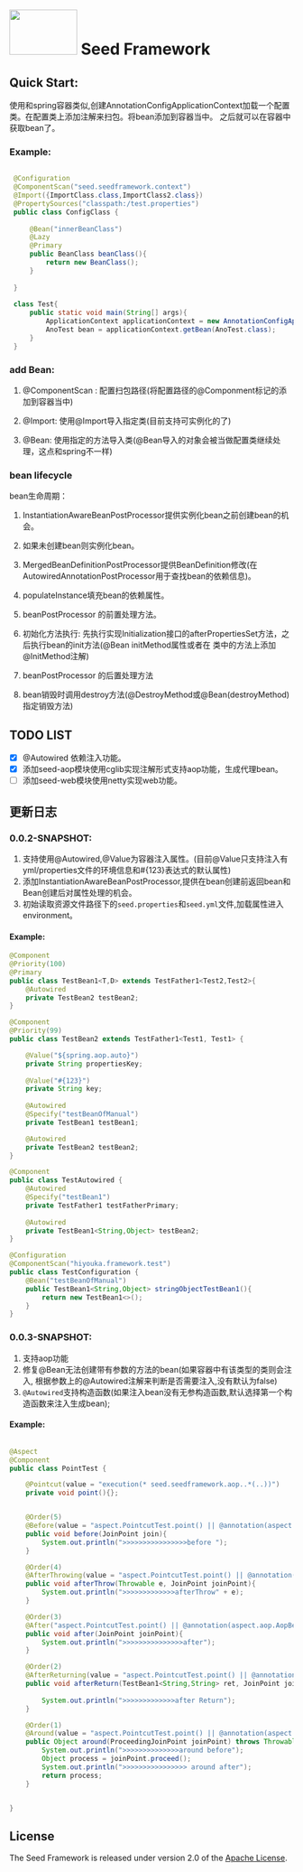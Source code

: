 # <img src="http://ww1.sinaimg.cn/large/007BVBG7gy1g04w3vkdvdj304g02s0sp.jpg" width="120" height="80"> Seed Framework


## Quick Start:

使用和spring容器类似,创建AnnotationConfigApplicationContext加载一个配置类。在配置类上添加注解来扫包。将bean添加到容器当中。
之后就可以在容器中获取bean了。
    
### Example:

```java

 @Configuration
 @ComponentScan("seed.seedframework.context")
 @Import({ImportClass.class,ImportClass2.class})
 @PropertySources("classpath:/test.properties")
 public class ConfigClass {
 
     @Bean("innerBeanClass")
     @Lazy
     @Primary
     public BeanClass beanClass(){
         return new BeanClass();
     }
 
 }
 
 class Test{
     public static void main(String[] args){
         ApplicationContext applicationContext = new AnnotationConfigApplicationContext(ConfigClass.class);
         AnoTest bean = applicationContext.getBean(AnoTest.class);
     }
 }

```

### add Bean:
1. @ComponentScan : 配置扫包路径(将配置路径的@Componment标记的添加到容器当中)

2. @Import: 使用@Import导入指定类(目前支持可实例化的了)

3. @Bean: 使用指定的方法导入类(@Bean导入的对象会被当做配置类继续处理，这点和spring不一样)

### bean lifecycle

bean生命周期： 
1. InstantiationAwareBeanPostProcessor提供实例化bean之前创建bean的机会。

2. 如果未创建bean则实例化bean。

3. MergedBeanDefinitionPostProcessor提供BeanDefinition修改(在AutowiredAnnotationPostProcessor用于查找bean的依赖信息)。

4. populateInstance填充bean的依赖属性。

5. beanPostProcessor 的前置处理方法。

6. 初始化方法执行: 先执行实现Initialization接口的afterPropertiesSet方法，之后执行bean的init方法(@Bean initMethod属性或者在
类中的方法上添加@InitMethod注解)

7. beanPostProcessor 的后置处理方法

8. bean销毁时调用destroy方法(@DestroyMethod或@Bean(destroyMethod)指定销毁方法)

## TODO LIST

* [x] @Autowired 依赖注入功能。
* [x] 添加seed-aop模块使用cglib实现注解形式支持aop功能，生成代理bean。
* [ ] 添加seed-web模块使用netty实现web功能。

## 更新日志

### 0.0.2-SNAPSHOT: 
1. 支持使用@Autowired,@Value为容器注入属性。(目前@Value只支持注入有yml/properties文件的环境信息和#{123}表达式的默认属性)
2. 添加InstantiationAwareBeanPostProcessor,提供在bean创建前返回bean和Bean创建后对属性处理的机会。
3. 初始读取资源文件路径下的`seed.properties`和`seed.yml`文件,加载属性进入environment。

#### Example:
```java
@Component
@Priority(100)
@Primary
public class TestBean1<T,D> extends TestFather1<Test2,Test2>{
    @Autowired
    private TestBean2 testBean2;
}

@Component
@Priority(99)
public class TestBean2 extends TestFather1<Test1, Test1> {

    @Value("${spring.aop.auto}")
    private String propertiesKey;
    
    @Value("#{123}")
    private String key;
    
    @Autowired
    @Specify("testBeanOfManual")
    private TestBean1 testBean1;

    @Autowired
    private TestBean2 testBean2;
}

@Component
public class TestAutowired {
    @Autowired
    @Specify("testBean1")
    private TestFather1 testFatherPrimary;
    
    @Autowired
    private TestBean1<String,Object> testBean2;
}

@Configuration
@ComponentScan("hiyouka.framework.test")
public class TestConfiguration {
    @Bean("testBeanOfManual")
    public TestBean1<String,Object> stringObjectTestBean1(){
        return new TestBean1<>();
    }
}
```

### 0.0.3-SNAPSHOT:
1. 支持aop功能
2. 修复@Bean无法创建带有参数的方法的bean(如果容器中有该类型的类则会注入, 根据参数上的@Autowired注解来判断是否需要注入,没有默认为false)
3. `@Autowired`支持构造函数(如果注入bean没有无参构造函数,默认选择第一个构造函数来注入生成bean);

#### Example:
```java

@Aspect
@Component
public class PointTest {

    @Pointcut(value = "execution(* seed.seedframework.aop..*(..))")
    private void point(){};


    @Order(5)
    @Before(value = "aspect.PointcutTest.point() || @annotation(aspect.aop.AopBefore)",argNames = "join")
    public void before(JoinPoint join){
        System.out.println(">>>>>>>>>>>>>>>>before ");
    }

    @Order(4)
    @AfterThrowing(value = "aspect.PointcutTest.point() || @annotation(aspect.aop.AopBefore)" , throwing = "e",argNames = "e,joinPoint")
    public void afterThrow(Throwable e, JoinPoint joinPoint){
        System.out.println(">>>>>>>>>>>>>afterThrow" + e);
    }

    @Order(3)
    @After("aspect.PointcutTest.point() || @annotation(aspect.aop.AopBefore)")
    public void after(JoinPoint joinPoint){
        System.out.println(">>>>>>>>>>>>>>>after");
    }

    @Order(2)
    @AfterReturning(value = "aspect.PointcutTest.point() || @annotation(aspect.aop.AopBefore)", returning = "ret")
    public void afterReturn(TestBean1<String,String> ret, JoinPoint joinPoint){
    
        System.out.println(">>>>>>>>>>>>>after Return");
    }

    @Order(1)
    @Around(value = "aspect.PointcutTest.point() || @annotation(aspect.aop.AopBefore)")
    public Object around(ProceedingJoinPoint joinPoint) throws Throwable {
        System.out.println(">>>>>>>>>>>>>>around before");
        Object process = joinPoint.proceed();
        System.out.println(">>>>>>>>>>>>>>>> around after");
        return process;
    }


}

```


## License

The Seed Framework is released under version 2.0 of the [Apache License](http://www.apache.org/licenses/LICENSE-2.0).
